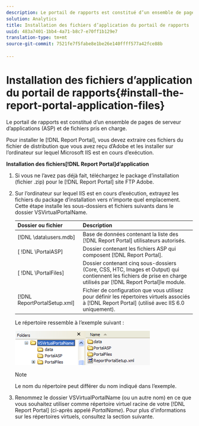 ```yaml
---
description: Le portail de rapports est constitué d’un ensemble de pages de serveur d’applications (ASP) et de fichiers pris en charge.
solution: Analytics
title: Installation des fichiers d’application du portail de rapports
uuid: 483a7401-1bb4-4a71-b8c7-e70ff1b129e7
translation-type: tm+mt
source-git-commit: 7521fe7f5fabe8e1be26e140ffff577a42fce88b

---
```



# Installation des fichiers d’application du portail de rapports{#install-the-report-portal-application-files}

Le portail de rapports est constitué d’un ensemble de pages de serveur d’applications (ASP) et de fichiers pris en charge.

Pour installer le [!DNL Report Portal], vous devez extraire ces fichiers du fichier de distribution que vous avez reçu d’Adobe et les installer sur l’ordinateur sur lequel Microsoft IIS est en cours d’exécution.

**Installation des fichiers[!DNL Report Portal]d’application**

1. Si vous ne l’avez pas déjà fait, téléchargez le package d’installation (fichier .zip) pour le [!DNL Report Portal] site FTP Adobe.
1. Sur l’ordinateur sur lequel IIS est en cours d’exécution, extrayez les fichiers du package d’installation vers n’importe quel emplacement. Cette étape installe les sous-dossiers et fichiers suivants dans le dossier VSVirtualPortalName.

   | Dossier ou fichier | Description |
   |---|---|
   | [!DNL \data\users.mdb] | Base de données contenant la liste des [!DNL Report Portal] utilisateurs autorisés. |
   | [ !DNL \PortalASP\] | Dossier contenant les fichiers ASP qui composent [!DNL Report Portal]. |
   | [ !DNL \PortalFiles\] | Dossier contenant cinq sous-dossiers (Core, CSS, HTC, Images et Output) qui contiennent les fichiers de prise en charge utilisés par [!DNL Report Portal]le module. |
   | [!DNL ReportPortalSetup.xml] | Fichier de configuration que vous utilisez pour définir les répertoires virtuels associés à [!DNL Report Portal] (utilisé avec IIS 6.0 uniquement). |

   Le répertoire ressemble à l’exemple suivant :

   ![](assets/rptPort_scrn_installDir.png)

   >[!NOTE]
   >
   >Le nom du répertoire peut différer du nom indiqué dans l’exemple.

1. Renommez le dossier VSVirtualPortalName (ou un autre nom) en ce que vous souhaitez utiliser comme répertoire virtuel racine de votre [!DNL Report Portal] (ci-après appelé *PortalName*). Pour plus d&#39;informations sur les répertoires virtuels, consultez la section suivante.
